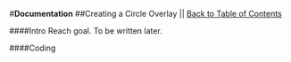 #**Documentation**
##Creating a Circle Overlay || [Back to Table of Contents](_table_of_contents.md)

####Intro
Reach goal. To be written later.

####Coding
